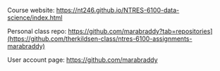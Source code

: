 Course website: https://nt246.github.io/NTRES-6100-data-science/index.html

Personal class repo: https://github.com/marabraddy?tab=repositories](https://github.com/therkildsen-class/ntres-6100-assignments-marabraddy)

User account page: https://github.com/marabraddy
